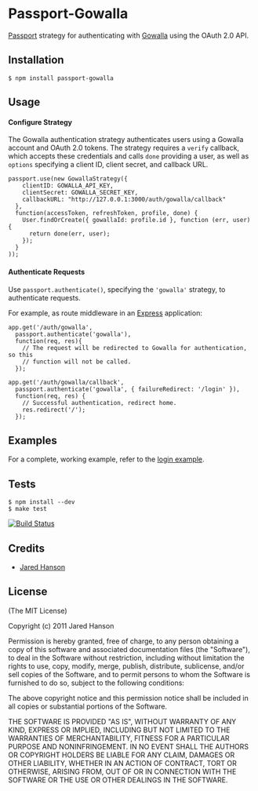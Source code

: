 # Passport-Gowalla

[Passport](https://github.com/jaredhanson/passport) strategy for authenticating
with [Gowalla](http://gowalla.com/) using the OAuth 2.0 API.

## Installation

    $ npm install passport-gowalla

## Usage

#### Configure Strategy

The Gowalla authentication strategy authenticates users using a Gowalla account
and OAuth 2.0 tokens.  The strategy requires a `verify` callback, which accepts
these credentials and calls `done` providing a user, as well as `options`
specifying a client ID, client secret, and callback URL.

    passport.use(new GowallaStrategy({
        clientID: GOWALLA_API_KEY,
        clientSecret: GOWALLA_SECRET_KEY,
        callbackURL: "http://127.0.0.1:3000/auth/gowalla/callback"
      },
      function(accessToken, refreshToken, profile, done) {
        User.findOrCreate({ gowallaId: profile.id }, function (err, user) {
          return done(err, user);
        });
      }
    ));

#### Authenticate Requests

Use `passport.authenticate()`, specifying the `'gowalla'` strategy, to
authenticate requests.

For example, as route middleware in an [Express](http://expressjs.com/)
application:

    app.get('/auth/gowalla',
      passport.authenticate('gowalla'),
      function(req, res){
        // The request will be redirected to Gowalla for authentication, so this
        // function will not be called.
      });

    app.get('/auth/gowalla/callback', 
      passport.authenticate('gowalla', { failureRedirect: '/login' }),
      function(req, res) {
        // Successful authentication, redirect home.
        res.redirect('/');
      });

## Examples

For a complete, working example, refer to the [login example](https://github.com/jaredhanson/passport-gowalla/tree/master/examples/login).

## Tests

    $ npm install --dev
    $ make test

[![Build Status](https://secure.travis-ci.org/jaredhanson/passport-gowalla.png)](http://travis-ci.org/jaredhanson/passport-gowalla)

## Credits

  - [Jared Hanson](http://github.com/jaredhanson)

## License

(The MIT License)

Copyright (c) 2011 Jared Hanson

Permission is hereby granted, free of charge, to any person obtaining a copy of
this software and associated documentation files (the "Software"), to deal in
the Software without restriction, including without limitation the rights to
use, copy, modify, merge, publish, distribute, sublicense, and/or sell copies of
the Software, and to permit persons to whom the Software is furnished to do so,
subject to the following conditions:

The above copyright notice and this permission notice shall be included in all
copies or substantial portions of the Software.

THE SOFTWARE IS PROVIDED "AS IS", WITHOUT WARRANTY OF ANY KIND, EXPRESS OR
IMPLIED, INCLUDING BUT NOT LIMITED TO THE WARRANTIES OF MERCHANTABILITY, FITNESS
FOR A PARTICULAR PURPOSE AND NONINFRINGEMENT. IN NO EVENT SHALL THE AUTHORS OR
COPYRIGHT HOLDERS BE LIABLE FOR ANY CLAIM, DAMAGES OR OTHER LIABILITY, WHETHER
IN AN ACTION OF CONTRACT, TORT OR OTHERWISE, ARISING FROM, OUT OF OR IN
CONNECTION WITH THE SOFTWARE OR THE USE OR OTHER DEALINGS IN THE SOFTWARE.

